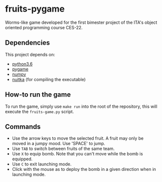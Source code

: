 # fruits-pygame
Worms-like game developed for the first bimester project of the ITA's object oriented programming course CES-22.

## Dependencies
This project depends on:
- [python3.6](python.org)
- [pygame](pygame.org)
- [numpy](pypi.org/project/numpy/)
- [nuitka](nuitka.net) (for compiling the executable)

## How-to run the game
To run the game, simply use `make run` into the root of the repository, this will execute the
`fruits-game.py` script.

## Commands
- Use the arrow keys to move the selected fruit. A fruit may only be moved in a jumpy mood. Use 'SPACE' to jump.
- Use `TAB` to switch between fruits of the same team.
- Use `X` to equip bomb. Note that you can't move while the bomb is equipped.
- Use `C` to exit launching mode.
- Click with the mouse as to deploy the bomb in a given direction when in launching mode.

